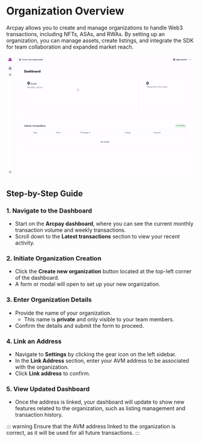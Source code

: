 # Organization Overview

Arcpay allows you to create and manage organizations to handle Web3 transactions, including NFTs, ASAs, and RWAs. By setting up an organization, you can manage assets, create listings, and integrate the SDK for team collaboration and expanded market reach.

![Organization](<Demo1 GIF.gif>)

## Step-by-Step Guide

### 1. Navigate to the Dashboard

- Start on the **Arcpay dashboard**, where you can see the current monthly transaction volume and weekly transactions.
- Scroll down to the **Latest transactions** section to view your recent activity.

### 2. Initiate Organization Creation

- Click the **Create new organization** button located at the top-left corner of the dashboard.
- A form or modal will open to set up your new organization.

### 3. Enter Organization Details

- Provide the name of your organization.  
  - This name is **private** and only visible to your team members.
- Confirm the details and submit the form to proceed.

### 4. Link an Address

- Navigate to **Settings** by clicking the gear icon on the left sidebar.
- In the **Link Address** section, enter your AVM address to be associated with the organization.
- Click **Link address** to confirm.

### 5. View Updated Dashboard

- Once the address is linked, your dashboard will update to show new features related to the organization, such as listing management and transaction history.

::: warning
Ensure that the AVM address linked to the organization is correct, as it will be used for all future transactions.
:::
